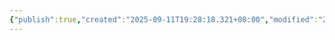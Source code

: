 ```yaml
---
{"publish":true,"created":"2025-09-11T19:28:18.321+08:00","modified":"2025-09-15T23:33:31.480+08:00","cssclasses":""}
---
```


